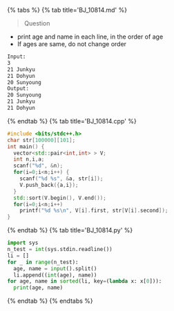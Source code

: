 {% tabs %}
{% tab title='BJ_10814.md' %}

> Question

* print age and name in each line, in the order of age
* If ages are same, do not change order

```txt
Input:
3
21 Junkyu
21 Dohyun
20 Sunyoung
Output:
20 Sunyoung
21 Junkyu
21 Dohyun
```

{% endtab %}
{% tab title='BJ_10814.cpp' %}

```cpp
#include <bits/stdc++.h>
char str[100000][101];
int main() {
  vector<std::pair<int,int> > V;
  int n,i,a;
  scanf("%d", &n);
  for(i=0;i<n;i++) {
    scanf("%d %s", &a, str[i]);
    V.push_back({a,i});
  }
  std::sort(V.begin(), V.end());
  for(i=0;i<n;i++)
    printf("%d %s\n", V[i].first, str[V[i].second]);
}
```

{% endtab %}
{% tab title='BJ_10814.py' %}

```py
import sys
n_test = int(sys.stdin.readline())
li = []
for _ in range(n_test):
  age, name = input().split()
  li.append((int(age), name))
for age, name in sorted(li, key=(lambda x: x[0])):
  print(age, name)
```

{% endtab %}
{% endtabs %}
